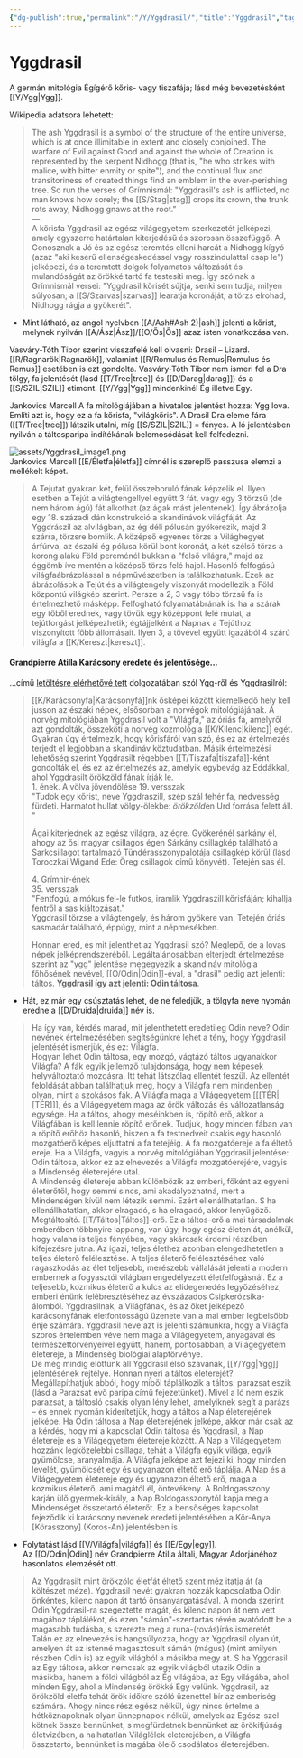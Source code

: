 ```yaml
---
{"dg-publish":true,"permalink":"/Y/Yggdrasil/","title":"Yggdrasil","tags":["Englishtexttranslated"],"created":"2024-01-02T06:47","updated":"2024-10-26T00:52"}
---
```



# Yggdrasil

A germán mitológia Égígérő kőris- vagy tiszafája; lásd még bevezetésként [[Y/Ygg\|Ygg]].  

Wikipedia adatsora lehetett:  
> The ash Yggdrasil is a symbol of the structure of the entire universe, which is at once illimitable in extent and closely conjoined. The warfare of Evil against Good and against the whole of Creation is represented by the serpent Nidhogg (that is, "he who strikes with malice, with bitter enmity or spite"), and the continual flux and transitoriness of created things find an emblem in the ever-perishing tree. So run the verses of Grímnismál: "Yggdrasil's ash is afflicted, no man knows how sorely; the [[S/Stag\|stag]] crops its crown, the trunk rots away, Nidhogg gnaws at the root."  
> —  
> A kőrisfa Yggdrasil az egész világegyetem szerkezetét jelképezi, amely egyszerre határtalan kiterjedésű és szorosan összefüggő. A Gonosznak a Jó és az egész teremtés elleni harcát a Nidhogg kígyó (azaz "aki keserű ellenségeskedéssel vagy rosszindulattal csap le") jelképezi, és a teremtett dolgok folyamatos változását és mulandóságát az örökké tartó fa testesíti meg. Így szólnak a Grímnismál versei: "Yggdrasil kőrisét sújtja, senki sem tudja, milyen súlyosan; a [[S/Szarvas\|szarvas]] learatja koronáját, a törzs elrohad, Nidhogg rágja a gyökerét".  
- Mint látható, az angol nyelvben [[A/Ash#Ash 2)\|ash]] jelenti a kőrist, melynek nyilván [[A/Ász\|Ász]]/[[O/Ős\|Ős]] azaz isten vonatkozása van.  

Vasváry-Tóth Tibor szerint visszafelé kell olvasni: Drasil – Lizard. [[R/Ragnarök\|Ragnarök]], valamint [[R/Romulus és Remus\|Romulus és Remus]] esetében is ezt gondolta. Vasváry-Tóth Tibor nem ismeri fel a Dra tölgy, fa jelentését (lásd [[T/Tree\|tree]] és [[D/Darag\|darag]]) és a [[S/SZIL\|SZIL]] etimont. [[Y/Ygg\|Ygg]] mindenkinél Ég illetve Egy.  

Jankovics Marcell A fa mitológiájában a hivatalos jelentést hozza: Ygg lova. Említi azt is, hogy ez a fa kőrisfa, "világkőris". A Drasil Dra eleme fára ([[T/Tree\|tree]]) látszik utalni, míg [[S/SZIL\|SZIL]] = fényes. A ló jelentésben nyilván a táltosparipa indítékának belemosódását kell felfedezni.  

![assets/Yggdrasil_image1.png](/img/user/Y/assets/Yggdrasil_image1.png)  
Jankovics Marcell [[E/Életfa\|életfa]] címnél is szereplő passzusa elemzi a mellékelt képet.  
> A Tejutat gyakran két, felül összeboruló fának képzelik el. Ilyen esetben a Tejút a világtengellyel együtt 3 fát, vagy egy 3 törzsű (de nem három ágú) fát alkothat (az ágak mást jelentenek). Így ábrázolja egy 18. századi dán konstrukció a skandinávok világfáját. Az Yggdrászil az alvilágban, az ég déli pólusán gyökerezik, majd 3 szárra, törzsre bomlik. A középső egyenes törzs a Világhegyet árfúrva, az északi ég pólusa körül bont koronát, a két szélső törzs a korong alakú Föld pereménél bukkan a "felső világra," majd az éggömb íve mentén a középső törzs felé hajol. Hasonló felfogású világfaábrázolással a népművészetben is találkozhatunk. Ezek az ábrázolások a Tejút és a világtengely viszonyát modellezik a Föld központú világkép szerint. Persze a 2, 3 vagy több törzsű fa is értelmezhető másképp. Felfogható folyamatábrának is: ha a szárak egy tőből erednek, vagy tövük egy középpont felé mutat, a tejútforgást jelképezhetik; égtájjelként a Napnak a Tejúthoz viszonyított főbb állomásait. Ilyen 3, a tövével együtt igazából 4 szárú világfa a [[K/Kereszt\|kereszt]].  

#### Grandpierre Atilla Karácsony eredete és jelentősége...

...című [letöltésre elérhetővé tett](https://mega.nz/file/pzNzhKJB#KXz_bvQtrp_QYzmqFqWwIpf4TSn31z4Fn4bUVLJ8jpA) dolgozatában szól Ygg-ről és Yggdrasilról:  
> [[K/Karácsonyfa\|Karácsonyfá]]nk ősképei között kiemelkedő hely kell jusson az északi népek, elsősorban a norvégok mitológiájának. A norvég mitológiában Yggdrasil volt a "Világfa," az óriás fa, amelyről azt gondolták, összeköti a norvég kozmológia [[K/Kilenc\|kilenc]] egét. Gyakran úgy értelmezik, hogy kőrisfáról van szó, és ez az értelmezés terjedt el legjobban a skandináv köztudatban. Másik értelmezési lehetőség szerint Yggdrasilt régebben [[T/Tiszafa\|tiszafa]]-ként gondolták el, és ez az értelmezés az, amelyik egybevág az Eddákkal, ahol Yggdrasilt örökzöld fának írják le.  
> 1\. ének. A völva jövendölése
> 19\. versszak  
> "Tudok egy kőrist, neve Yggdraszill, szép szál fehér fa, nedvesség fürdeti. Harmatot hullat völgy-ölekbe: *örökzöld*en Urd forrása felett áll. "  
>
> Ágai kiterjednek az egész világra, az égre. Gyökerénél sárkány él, ahogy az ősi magyar csillagos égen Sárkány csillagkép található a Sarkcsillagot tartalmazó Tündérasszonypalotája csillagkép körül (lásd Toroczkai Wigand Ede: Öreg csillagok című könyvét). Tetején sas él.  
>
> 4\. Grímnir-ének  
> 35\. versszak  
> "Fentfogú, a mókus fel-le futkos, iramlik Yggdraszill kőrisfáján; kihallja fentről a sas kiáltozását."  
> Yggdrasil törzse a világtengely, és három gyökere van. Tetején óriás sasmadár található, éppúgy, mint a népmesékben.  
>
> Honnan ered, és mit jelenthet az Yggdrasil szó? Meglepő, de a lovas népek jelképrendszeréből. Legáltalánosabban elterjedt értelmezése szerint az "ygg" jelentése megegyezik a skandináv mitológia főhősének nevével, [[O/Odin\|Odin]]-éval, a "drasil" pedig azt jelenti: táltos. **Yggdrasil így azt jelenti: Odin táltosa**.  
- Hát, ez már egy csúsztatás lehet, de ne feledjük, a tölgyfa neve nyomán eredne a [[D/Druida\|druida]] név is.  

> Ha így van, kérdés marad, mit jelenthetett eredetileg Odin neve? Odin nevének értelmezésében segítségünkre lehet a tény, hogy Yggdrasil jelentését ismerjük, és ez: Világfa.  
> Hogyan lehet Odin táltosa, egy mozgó, vágtázó táltos ugyanakkor Világfa? A fák egyik jellemző tulajdonsága, hogy nem képesek helyváltoztató mozgásra. Itt tehát látszólag ellentét feszül. Az ellentét feloldását abban találhatjuk meg, hogy a Világfa nem mindenben olyan, mint a szokásos fák. A Világfa maga a Világegyetem \[[[TÉR\|[TÉR]]\], és a Világegyetem maga az örök változás és változatlanság egysége. Ha a táltos, ahogy meséinkben is, röpítő erő, akkor a Világfában is kell lennie röpítő erőnek. Tudjuk, hogy minden fában van a röpítő erőhöz hasonló, hiszen a fa testnedveit csakis egy hasonló mozgatóerő képes eljuttatni a fa tetejéig. A fa mozgatóereje a fa éltető ereje. Ha a Világfa, vagyis a norvég mitológiában Yggdrasil jelentése: Odin táltosa, akkor ez az elnevezés a Világfa mozgatóerejére, vagyis a Mindenség életerejére utal.  
> A Mindenség életereje abban különbözik az emberi, főként az egyéni életerőtől, hogy semmi sincs, ami akadályozhatná, mert a Mindenségen kívül nem létezik semmi. Ezért ellenállhatatlan. S ha ellenállhatatlan, akkor elragadó, s ha elragadó, akkor lenyűgöző. Megtáltosító. [[T/Táltos\|Táltos]]-erő. Ez a táltos-erő a mai társadalmak emberében többnyire lappang, van úgy, hogy egész életen át, anélkül, hogy valaha is teljes fényében, vagy akárcsak érdemi részében kifejezésre jutna. Az igazi, teljes élethez azonban elengedhetetlen a teljes életerő felélesztése. A teljes életerő felélesztéséhez való ragaszkodás az élet teljesebb, merészebb vállalását jelenti a modern embernek a fogyasztói világban engedélyezett életfelfogásnál. Ez a teljesebb, kozmikus életerő a kulcs az elidegenedés legyőzéséhez, emberi énünk felébresztéséhez az évszázados Csipkerózsika-álomból. Yggdrasilnak, a Világfának, és az őket jelképező karácsonyfának életfontosságú üzenete van a mai ember legbelsőbb énje számára. Yggdrasil neve azt is jelenti számunkra, hogy a Világfa szoros értelemben véve nem maga a Világegyetem, anyagával és természettörvényeivel együtt, hanem, pontosabban, a Világegyetem életereje, a Mindenség biológiai alaptörvénye.  
> De még mindig előttünk áll Yggdrasil első szavának, [[Y/Ygg\|Ygg]] jelentésének rejtélye. Honnan nyeri a táltos életerejét? Megállapíthatjuk abból, hogy miből táplálkozik a táltos: parazsat eszik (lásd a Parazsat evő paripa című fejezetünket). Mivel a ló nem eszik parazsat, a táltosló csakis olyan lény lehet, amelyiknek segít a parázs – és ennek nyomán kiderítetjük, hogy a táltos a Nap életerejének jelképe. Ha Odin táltosa a Nap életerejének jelképe, akkor már csak az a kérdés, hogy mi a kapcsolat Odin táltosa és Yggdrasil, a Nap életereje és a Világegyetem életereje között. A Nap a Világegyetem hozzánk legközelebbi csillaga, tehát a Világfa egyik világa, egyik gyümölcse, aranyalmája. A Világfa jelképe azt fejezi ki, hogy minden levelét, gyümölcsét egy és ugyanazon éltető erő táplálja. A Nap és a Világegyetem életereje egy és ugyanazon éltető erő, maga a kozmikus életerő, ami magától él, öntevékeny. A Boldogasszony karján ülő gyermek-király, a Nap Boldogasszonytól kapja meg a Mindenséget összetartó életerőt. Ez a bensőséges kapcsolat fejeződik ki karácsony nevének eredeti jelentésében a Kör-Anya \[Körasszony\] (Koros-An) jelentésben is.  
- Folytatást lásd [[V/Világfa\|világfa]] és [[E/Egy\|egy]].  
Az [[O/Odin\|Odin]] név Grandpierre Atilla általi, Magyar Adorjánéhoz hasonlatos elemzését ott.  

> Az Yggdrasilt mint örökzöld életfát éltető szent méz itatja át (a költészet méze). Yggdrasil nevét gyakran hozzák kapcsolatba Odin önkéntes, kilenc napon át tartó önsanyargatásával. A monda szerint Odin Yggdrasil-ra szegeztette magát, és kilenc napon át nem vett magához táplálékot, és ezen "sámán"-szertartás révén avatódott be a magasabb tudásba, s szerezte meg a runa-(rovás)írás ismeretét. Talán ez az elnevezés is hangsúlyozza, hogy az Yggdrasil olyan út, amelyen át az istenné magasztosult sámán (mágus) (mint amilyen részben Odin is) az egyik világból a másikba megy át. S ha Yggdrasil az Egy táltosa, akkor nemcsak az egyik világból utazik Odin a másikba, hanem a földi világból az Ég világába, az Egy világába, ahol minden Egy, ahol a Mindenség örökké Egy velünk. Yggdrasil, az örökzöld életfa tehát örök időkre szóló üzenettel bír az emberiség számára. Ahogy nincs rész egész nélkül, úgy nincs értelme a hétköznapoknak olyan ünnepnapok nélkül, amelyek az Egész-szel kötnek össze bennünket, s megfürdetnek bennünket az örökifjúság életvizében, a halhatatlan Világlélek életerejében, a Világfa összetartó, bennünket is magába ölelő csodálatos életerejében.  